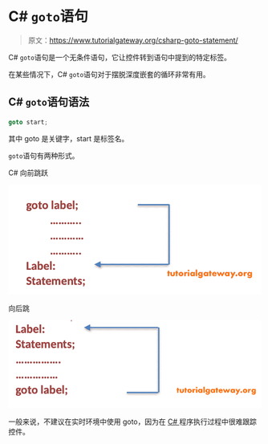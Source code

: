 # C# `goto`语句

> 原文：<https://www.tutorialgateway.org/csharp-goto-statement/>

C# `goto`语句是一个无条件语句，它让控件转到语句中提到的特定标签。

在某些情况下，C# `goto`语句对于摆脱深度嵌套的循环非常有用。

## C# `goto`语句语法

```cs
goto start;
```

其中 goto 是关键字，start 是标签名。

`goto`语句有两种形式。

C# 向前跳跃

![C# goto Statement 1](img/cd55ecdc540463efd855dcf0677e5a55.png)

向后跳

![C# goto Statement 2](img/732db93528d0745b14cac44f0d0be5ea.png)

一般来说，不建议在实时环境中使用 goto，因为在 [C# ](https://www.tutorialgateway.org/csharp-tutorial/) 程序执行过程中很难跟踪控件。